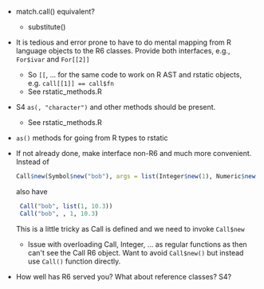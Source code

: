 +   match.call() equivalent?
    +   substitute()

+   It is tedious and error prone to have to do mental mapping from R language
    objects to the R6 classes.  Provide both interfaces, e.g.,  `For$ivar` and
    `For[[2]]`
    +   So `[[`, ... for the same code to work on R AST and rstatic objects,
        e.g. `call[[1]] == call$fn`
    +   See rstatic_methods.R

+   S4 `as(, "character")` and other methods should be present.
    +   See rstatic_methods.R

+   `as()` methods for going from R types to rstatic

+   If not already done, make interface non-R6 and much more convenient.
    Instead of
    ```r
    Call$new(Symbol$new("bob"), args = list(Integer$new(1), Numeric$new(10.3)))
    ```
    also have
    ```r
     Call("bob", list(1, 10.3))
     Call("bob", , 1, 10.3)
    ```
    This is a little tricky as Call is defined and we need to invoke `Call$new`

    +   Issue with overloading Call, Integer, ... as regular functions as then
        can't see  the Call R6 object. Want to avoid `Call$new()`  but instead
        use `Call()` function directly.

+   How well has R6 served you? What about reference classes?  S4?
